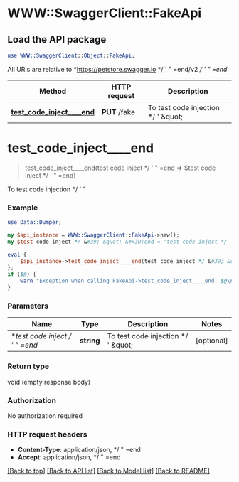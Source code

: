 # WWW::SwaggerClient::FakeApi

## Load the API package
```perl
use WWW::SwaggerClient::Object::FakeApi;
```

All URIs are relative to *https://petstore.swagger.io */ &#39; &quot; &#x3D;end/v2 */ &#39; &quot; &#x3D;end*

Method | HTTP request | Description
------------- | ------------- | -------------
[**test_code_inject____end**](FakeApi.md#test_code_inject____end) | **PUT** /fake | To test code injection */ &#39; \&quot; 


# **test_code_inject____end**
> test_code_inject____end(test code inject */ &#39; &quot; &#x3D;end => $test code inject */ &#39; &quot; &#x3D;end)

To test code injection */ ' \" 

### Example 
```perl
use Data::Dumper;

my $api_instance = WWW::SwaggerClient::FakeApi->new();
my $test code inject */ &#39; &quot; &#x3D;end = 'test code inject */ ' " =end_example'; # string | To test code injection */ ' \" 

eval { 
    $api_instance->test_code_inject____end(test code inject */ &#39; &quot; &#x3D;end => $test code inject */ &#39; &quot; &#x3D;end);
};
if ($@) {
    warn "Exception when calling FakeApi->test_code_inject____end: $@\n";
}
```

### Parameters

Name | Type | Description  | Notes
------------- | ------------- | ------------- | -------------
 **test code inject */ &#39; &quot; &#x3D;end** | **string**| To test code injection */ &#39; \&quot;  | [optional] 

### Return type

void (empty response body)

### Authorization

No authorization required

### HTTP request headers

 - **Content-Type**: application/json, */  " =end
 - **Accept**: application/json, */  " =end

[[Back to top]](#) [[Back to API list]](../README.md#documentation-for-api-endpoints) [[Back to Model list]](../README.md#documentation-for-models) [[Back to README]](../README.md)

